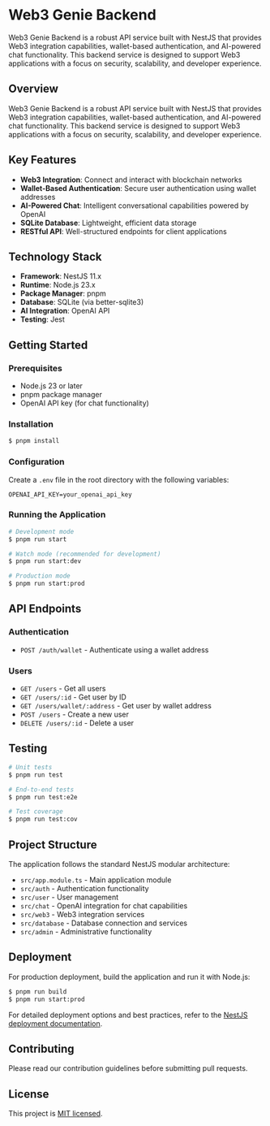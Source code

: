 # Web3 Genie Backend

Web3 Genie Backend is a robust API service built with NestJS that provides Web3 integration capabilities, wallet-based authentication, and AI-powered chat functionality. This backend service is designed to support Web3 applications with a focus on security, scalability, and developer experience.

## Overview

Web3 Genie Backend is a robust API service built with NestJS that provides Web3 integration capabilities, wallet-based authentication, and AI-powered chat functionality. This backend service is designed to support Web3 applications with a focus on security, scalability, and developer experience.

## Key Features

- **Web3 Integration**: Connect and interact with blockchain networks
- **Wallet-Based Authentication**: Secure user authentication using wallet addresses
- **AI-Powered Chat**: Intelligent conversational capabilities powered by OpenAI
- **SQLite Database**: Lightweight, efficient data storage
- **RESTful API**: Well-structured endpoints for client applications

## Technology Stack

- **Framework**: NestJS 11.x
- **Runtime**: Node.js 23.x
- **Package Manager**: pnpm
- **Database**: SQLite (via better-sqlite3)
- **AI Integration**: OpenAI API
- **Testing**: Jest

## Getting Started

### Prerequisites

- Node.js 23 or later
- pnpm package manager
- OpenAI API key (for chat functionality)

### Installation

```bash
$ pnpm install
```

### Configuration

Create a `.env` file in the root directory with the following variables:

```
OPENAI_API_KEY=your_openai_api_key
```

### Running the Application

```bash
# Development mode
$ pnpm run start

# Watch mode (recommended for development)
$ pnpm run start:dev

# Production mode
$ pnpm run start:prod
```

## API Endpoints

### Authentication

- `POST /auth/wallet` - Authenticate using a wallet address

### Users

- `GET /users` - Get all users
- `GET /users/:id` - Get user by ID
- `GET /users/wallet/:address` - Get user by wallet address
- `POST /users` - Create a new user
- `DELETE /users/:id` - Delete a user

## Testing

```bash
# Unit tests
$ pnpm run test

# End-to-end tests
$ pnpm run test:e2e

# Test coverage
$ pnpm run test:cov
```

## Project Structure

The application follows the standard NestJS modular architecture:

- `src/app.module.ts` - Main application module
- `src/auth` - Authentication functionality
- `src/user` - User management
- `src/chat` - OpenAI integration for chat capabilities
- `src/web3` - Web3 integration services
- `src/database` - Database connection and services
- `src/admin` - Administrative functionality

## Deployment

For production deployment, build the application and run it with Node.js:

```bash
$ pnpm run build
$ pnpm run start:prod
```

For detailed deployment options and best practices, refer to the [NestJS deployment documentation](https://docs.nestjs.com/deployment).

## Contributing

Please read our contribution guidelines before submitting pull requests.

## License

This project is [MIT licensed](LICENSE).
